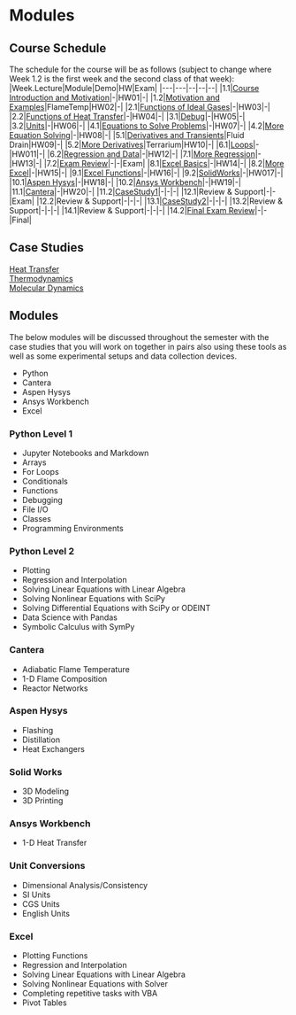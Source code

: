 # Modules

## Course Schedule
The schedule for the course will be as follows (subject to change where Week 1.2 is the first week and the second class of that week):
|Week.Lecture|Module|Demo|HW|Exam|
|---|---|--|--|--|
|1.1|[Course Introduction and Motivation](intro.md)|-|HW01|-|
|1.2|[Motivation and Examples](lectures/01-Motive.ipynb)|FlameTemp|HW02|-|
|2.1|[Functions of Ideal Gases](lectures/02-Functions.ipynb)|-|HW03|-|
|2.2|[Functions of Heat Transfer](lectures/03-FunctionsAgain.ipynb)|-|HW04|-|
|3.1|[Debug](lectures/04-Debug.ipynb)|-|HW05|-|
|3.2|[Units](lectures/05-Units.ipynb)|-|HW06|-|
|4.1|[Equations to Solve Problems](lectures/06-Equations.ipynb)|-|HW07|-|
|4.2|[More Equation Solving](lectures/07-EquationsAgain.ipynb)|-|HW08|-|
|5.1|[Derivatives and Transients](lectures/08-Derivatives.ipynb)|Fluid Drain|HW09|-|
|5.2|[More Derivatives](lectures/09-DerivativesAgain.ipynb)|Terrarium|HW10|-|
|6.1|[Loops](lectures/10-Loops.ipynb)|-|HW011|-|
|6.2|[Regression and Data](lectures/11-Regression.ipynb)|-|HW12|-|
|7.1|[More Regression](lectures/12-RegressionAgain.ipynb)|-|HW13|-|
|7.2|[Exam Review](lectures/13-ExamReview.ipynb)|-|-|Exam|
|8.1|[Excel Basics](lectures/14-ExcelBasics.md)|-|HW14|-|
|8.2|[More Excel](lectures/15-MoreExcel.md)|-|HW15|-|
|9.1|[Excel Functions](lectures/16-ExcelFunctions.md)|-|HW16|-|
|9.2|[SolidWorks](lectures/17-Solidworks)|-|HW017|-|
|10.1|[Aspen Hysys](lectures/18-AspenHysys)|-|HW18|-|
|10.2|[Ansys Workbench](lectures/19-Ansys)|-|HW19|-|
|11.1|[Cantera](lectures/20-Cantera)|-|HW20|-|
|11.2|[CaseStudy1](lectures/21-CaseStudy1)|-|-|-|
|12.1|Review & Support|-|-|Exam|
|12.2|Review & Support|-|-|-|
|13.1|[CaseStudy2](lectures/22-CaseStudy2)|-|-|-|
|13.2|Review & Support|-|-|-|
|14.1|Review & Support|-|-|-|
|14.2|[Final Exam Review](lectures/23-FinalReview)|-|-|Final|

## Case Studies
[Heat Transfer](casestudies/heattransfer.ipynb)  
[Thermodynamics](casestudies/thermo.ipynb)  
[Molecular Dynamics](casestudies/MD.ipynb)  

## Modules

The below modules will be discussed throughout the semester with the case studies that you will work on together in pairs also using these tools as well as some experimental setups and data collection devices.

- Python
- Cantera
- Aspen Hysys
- Ansys Workbench
- Excel

### Python Level 1
- Jupyter Notebooks and Markdown
- Arrays
- For Loops
- Conditionals
- Functions
- Debugging
- File I/O
- Classes
- Programming Environments

### Python Level 2
- Plotting
- Regression and Interpolation
- Solving Linear Equations with Linear Algebra
- Solving Nonlinear Equations with SciPy
- Solving Differential Equations with SciPy or ODEINT
- Data Science with Pandas
- Symbolic Calculus with SymPy

### Cantera
- Adiabatic Flame Temperature
- 1-D Flame Composition
- Reactor Networks

### Aspen Hysys
- Flashing
- Distillation
- Heat Exchangers

### Solid Works
- 3D Modeling
- 3D Printing

### Ansys Workbench
- 1-D Heat Transfer

### Unit Conversions
- Dimensional Analysis/Consistency
- SI Units
- CGS Units
- English Units

### Excel
- Plotting Functions
- Regression and Interpolation
- Solving Linear Equations with Linear Algebra
- Solving Nonlinear Equations with Solver
- Completing repetitive tasks with VBA
- Pivot Tables